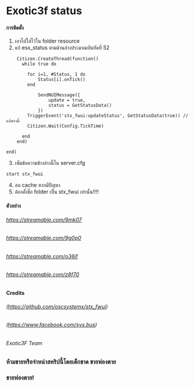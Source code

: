 # Exotic3f status
#### การติดตั้ง

1) เอาไปใส่ไว้ใน folder resource
2) แก้ esx_status ตามด้านล่างประมาณบันทัดที่ 52
```
	Citizen.CreateThread(function()
	  while true do

	  	for i=1, #Status, 1 do
	  		Status[i].onTick()
	  	end

			SendNUIMessage({
				update = true,
				status = GetStatusData()
			})
		TriggerEvent('stx_fwui:updateStatus', GetStatusData(true)) //แก้ตรงนี้
	    Citizen.Wait(Config.TickTime)

	  end
	end)

end)
```
3) เพิ่มข้อความข้างล่างนี้ใน server.cfg
```
start stx_fwui
```
4) ลบ cache หากมีปัญหา
5) ต้องตั้งชื่อ folder เป็น stx_fwui เท่านั้น!!!!
#### ตัวอย่าง
###### https://streamable.com/9mk07
###### https://streamable.com/9g0p0
###### https://streamable.com/o36jf
###### https://streamable.com/z8f70
#### Credits
###### (https://github.com/oscsystemx/stx_fwui)
###### (https://www.facebook.com/sys.bus)
###### Exotic3F Team

### ห้ามขายหรือจำหน่าสคริปนี้โดยเด็กขาด ขายพ่องตาย
### ขายพ่องตาย!
